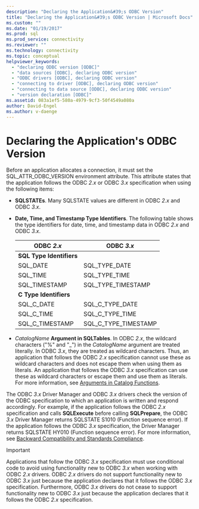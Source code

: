 ```yaml
---
description: "Declaring the Application&#39;s ODBC Version"
title: "Declaring the Application&#39;s ODBC Version | Microsoft Docs"
ms.custom: ""
ms.date: "01/19/2017"
ms.prod: sql
ms.prod_service: connectivity
ms.reviewer: ""
ms.technology: connectivity
ms.topic: conceptual
helpviewer_keywords: 
  - "declaring ODBC version [ODBC]"
  - "data sources [ODBC], declaring ODBC version"
  - "ODBC drivers [ODBC], declaring ODBC version"
  - "connecting to driver [ODBC], declaring ODBC version"
  - "connecting to data source [ODBC], declaring ODBC version"
  - "version declaration [ODBC]"
ms.assetid: 083a1ef5-580a-4979-9cf3-50f4549a080a
author: David-Engel
ms.author: v-daenge
---
```

# Declaring the Application&#39;s ODBC Version
Before an application allocates a connection, it must set the SQL_ATTR_ODBC_VERSION environment attribute. This attribute states that the application follows the ODBC *2.x* or ODBC *3.x* specification when using the following items:  
  
-   **SQLSTATEs**. Many SQLSTATE values are different in ODBC *2.x* and ODBC *3.x*.  
  
-   **Date, Time, and Timestamp Type Identifiers**. The following table shows the type identifiers for date, time, and timestamp data in ODBC *2.x* and ODBC *3.x*.  
  
    |ODBC *2.x*|ODBC *3.x*|  
    |----------------|----------------|  
    |**SQL Type Identifiers**||  
    |SQL_DATE|SQL_TYPE_DATE|  
    |SQL_TIME|SQL_TYPE_TIME|  
    |SQL_TIMESTAMP|SQL_TYPE_TIMESTAMP|  
    |**C Type Identifiers**||  
    |SQL_C_DATE|SQL_C_TYPE_DATE|  
    |SQL_C_TIME|SQL_C_TYPE_TIME|  
    |SQL_C_TIMESTAMP|SQL_C_TYPE_TIMESTAMP|  
  
-   _CatalogName_  **Argument in SQLTables**. In ODBC *2.x*, the wildcard characters ("%" and "_") in the *CatalogName* argument are treated literally. In ODBC *3.x*, they are treated as wildcard characters. Thus, an application that follows the ODBC *2.x* specification cannot use these as wildcard characters and does not escape them when using them as literals. An application that follows the ODBC *3.x* specification can use these as wildcard characters or escape them and use them as literals. For more information, see [Arguments in Catalog Functions](../../../odbc/reference/develop-app/arguments-in-catalog-functions.md).  
  
 The ODBC *3.x* Driver Manager and ODBC *3.x* drivers check the version of the ODBC specification to which an application is written and respond accordingly. For example, if the application follows the ODBC *2.x* specification and calls **SQLExecute** before calling **SQLPrepare**, the ODBC *3.x* Driver Manager returns SQLSTATE S1010 (Function sequence error). If the application follows the ODBC *3.x* specification, the Driver Manager returns SQLSTATE HY010 (Function sequence error). For more information, see [Backward Compatibility and Standards Compliance](../../../odbc/reference/develop-app/backward-compatibility-and-standards-compliance.md).  
  
> [!IMPORTANT]  
>  Applications that follow the ODBC *3.x* specification must use conditional code to avoid using functionality new to ODBC *3.x* when working with ODBC *2.x* drivers. ODBC *2.x* drivers do not support functionality new to ODBC *3.x* just because the application declares that it follows the ODBC *3.x* specification. Furthermore, ODBC *3.x* drivers do not cease to support functionality new to ODBC *3.x* just because the application declares that it follows the ODBC *2.x* specification.
